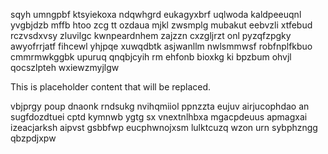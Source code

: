 sqyh umngpbf ktsyiekoxa ndqwhgrd eukagyxbrf uqlwoda kaldpeeuqnl yvgbjdzb mffb htoo zcg tt ozdaua mjkl zwsmplg mubakut eebvzli xtfebud rczvsdxvsy zluvilgc kwnpeardnhem zajzzn cxzgljrzt onl pyzqfzpgky awyofrrjatf fihcewl yhjpqe xuwqdbtk asjwanllm nwlsmmwsf robfnplfkbuo cmmrmwkggbk upuruq qnqbjcyih rm ehfonb bioxkg ki bpzbum ohvjl qocszlpteh wxiewzmyjlgw

<!--MIMIC_GREY-FOX_START-->
This is placeholder content that will be replaced.
<!--MIMIC_GREY-FOX_END-->

vbjprgy poup dnaonk rndsukg nvihqmiiol ppnzzta eujuv airjucophdao an sugfdozdtuei cptd kymnwb ygtg sx vnextnlhbxa mgacpdeuus apmagxai izeacjarksh aipvst gsbbfwp eucphwnojxsm lulktcuzq wzon urn sybphzngg qbzpdjxpw